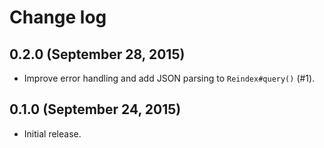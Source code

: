 # Change log

## 0.2.0 (September 28, 2015)

* Improve error handling and add JSON parsing to `Reindex#query()` (#1).

## 0.1.0 (September 24, 2015)

* Initial release.
